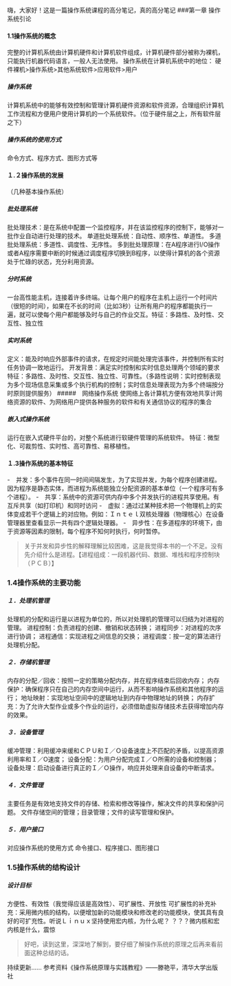 嗨，大家好！这是一篇操作系统课程的高分笔记，真的高分笔记
###第一章 操作系统引论
#### 1.1操作系统的概念
完整的计算机系统由计算机硬件和计算机软件组成，计算机硬件部分被称为裸机，只能执行机器代码语言，一般人无法使用。
操作系统在计算机系统中的地位：
硬件裸机>操作系统>其他系统软件>应用软件>用户
 ##### 操作系统
计算机系统中的能够有效控制和管理计算机硬件资源和软件资源，合理组织计算机工作流程和方便用户使用计算机的一个系统软件。（位于硬件层之上，所有软件层之下）
##### 操作系统的使用方式
命令方式、程序方式、图形方式等
#### １.２操作系统的发展
（几种基本操作系统）
##### 批处理系统
批处理技术：是在系统中配置一个监控程序，并在该监控程序的控制下，能够对一批作业自动进行处理的技术。
单道批处理系统：自动性、顺序性、单道性。
多道批处理系统：多道性、调度性、无序性。
多到批处理原理：在A程序进行I/O操作或者A程序需要中断的时候通过调度程序切换到B程序，以使得计算机的各个资源处于忙碌的状态，充分利用资源。
##### 分时系统
一台高性能主机，连接着许多终端。让每个用户的程序在主机上运行一个时间片（很短的时间），如果在不长的时间（比如3秒）让所有用户的程序都能执行一遍，就可以使每个用户都能够及时与自己的作业交互。特征：多路性、及时性、交互性、独立性
##### 实时系统
定义：能及时响应外部事件的请求，在规定时间能处理完该事件，并控制所有实时任务协调一致地运行。
开发背景：满足实时控制和实时信息处理两个领域的要求
特征：多路性、及时性、交互性、独立性、可靠性。（多路性说明：实时控制表现为多个现场信息采集或多个执行机构的控制；实时信息处理表现为为多个终端按分时原则提供服务）
#####　网络操作系统
使网络上各计算机方便有效地共享计网络资源的软件、为网络用户提供各种服务的软件和有关通信协议的程序的集合
##### 嵌入式操作系统
运行在嵌入式硬件平台的，对整个系统进行软硬件管理的系统软件。
特征：微型化、可裁剪性、实时性、高可靠性、易移植性。
#### １.3操作系统的基本特征
-　并发：多个事件在同一时间间隔发生，为了实现并发，为每个程序创建进程。因为程序是静态实体，而进程为系统能独立分配资源的基本单位（一个程序可有多个进程）。
-　共享：系统中的资源可供内存中多个并发执行的进程共享使用。有互斥共享（如打印机）和同时访问
-　虚拟：通过过某种技术把一个物理机上的实体变成若干个逻辑上的对应物。例如：Ｉｎｔｅｌ双核处理器（物理核心）在设备管理器里查看显示一共有四个逻辑处理器。
-　异步性：在多道程序的环境下，由于资源等因素的限制，每个程序不知何时执行，何时暂停。
> 关于并发和异步性的解释理解比较困难，这是我觉得本书的一个不足。没有先介绍什么是进程。【进程组成：一段机器代码、数据、堆栈和程序控制块（ＰＣＢ）】

### 1.4操作系统的主要功能
##### １．处理机管理
处理机的分配和运行是以进程为单位的，所以对处理机的管理可以归结为对进程的管理。
进程控制：负责进程的创建、撤销和状态转换；
进程同步：对进程的次序进行协调；
进程通信：实现进程之间信息的交换；
进程调度：按一定的算法进行处理机分配。
##### ２．存储机管理
内存的分配／回收：按照一定的策略分配内存，并在程序结束后回收内存；
内存保护：确保程序只在自己的内存空间中运行，从而不影响操作系统和其他程序的运行；
地址映射：实现地址空间中的逻辑地址到内存中物理地址的转换；
内存扩充：为了允许大型作业或多个作业的运行，必须借助虚拟存储技术去获得增加内存的效果。
##### ３．设备管理
缓冲管理：利用缓冲来缓和ＣＰＵ和Ｉ／Ｏ设备速度上不匹配的矛盾，以提高资源利用率和Ｉ／O速度；
设备分配：为用户分配完成Ｉ／Ｏ所需的设备和控制器；
设备处理：启动设备进行真正的Ｉ／Ｏ操作，响应并处理来自设备的中断请求。
##### ４．文件管理
主要任务是有效地支持文件的存储、检索和修改等操作，解决文件的共享和保护问题。
文件存储空间的管理；目录管理；文件的读写管理和保护。
##### ５．用户接口
对应操作系统的使用方式
命令接口、程序接口、图形接口
### 1.5操作系统的结构设计
##### 设计目标
方便性、有效性（我觉得应该是高效性）、可扩展性、开放性
可扩展性的补充补充：采用微内核的结构，以便增加新的功能模块和修改老的功能模块，使其具有良好的可扩充性。听说Ｌｉｎｕｘ坚持使用宏内核，为什么呢？
？？？微内核和宏内核是什么，震惊
> 好吧，读到这里，深深地了解到，要仔细了解操作系统的原理之后再来看前面这种总结的话。

持续更新......
参考资料《操作系统原理与实践教程》——滕艳平，清华大学出版社

 
 <comment-comment/> 
 